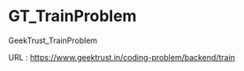 # GT_TrainProblem
GeekTrust_TrainProblem

URL : https://www.geektrust.in/coding-problem/backend/train
